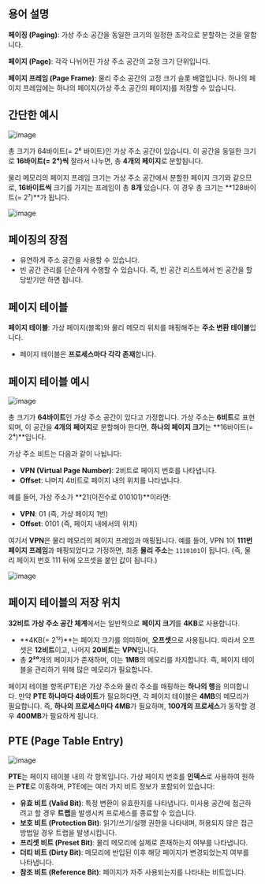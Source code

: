 ## 용어 설명

**페이징 (Paging)**: 가상 주소 공간을 동일한 크기의 일정한 조각으로 분할하는 것을 말합니다.

**페이지 (Page)**: 각각 나뉘어진 가상 주소 공간의 고정 크기 단위입니다.

**페이지 프레임 (Page Frame)**: 물리 주소 공간의 고정 크기 슬롯 배열입니다. 하나의 페이지 프레임에는 하나의 페이지(가상 주소 공간의 페이지)를 저장할 수 있습니다.

## 간단한 예시
![image](https://github.com/user-attachments/assets/c02cf6ec-6d22-4ad5-b12c-86d63f4e235a)

총 크기가 64바이트(= 2⁶ 바이트)인 가상 주소 공간이 있습니다. 이 공간을 동일한 크기로 **16바이트(= 2⁴)씩** 잘라서 나누면, 총 **4개의 페이지**로 분할됩니다.

물리 메모리의 페이지 프레임 크기는 가상 주소 공간에서 분할한 페이지 크기와 같으므로, **16바이트씩** 크기를 가지는 프레임이 총 **8개** 있습니다. 이 경우 총 크기는 **128바이트(= 2⁷)**가 됩니다.

![image](https://github.com/user-attachments/assets/0c0cb3dc-ebb6-46c5-ace1-dc74eeb8f604)

## 페이징의 장점
- 유연하게 주소 공간을 사용할 수 있습니다.
- 빈 공간 관리를 단순하게 수행할 수 있습니다. 즉, 빈 공간 리스트에서 빈 공간을 할당받기만 하면 됩니다.

## 페이지 테이블

**페이지 테이블**: 가상 페이지(블록)와 물리 메모리 위치를 매핑해주는 **주소 변환 테이블**입니다.

- 페이지 테이블은 **프로세스마다 각각 존재**합니다.

## 페이지 테이블 예시
![image](https://github.com/user-attachments/assets/ae6d777d-49ee-4c65-8836-4624678a140c)

총 크기가 **64바이트**인 가상 주소 공간이 있다고 가정합니다. 가상 주소는 **6비트**로 표현되며, 이 공간을 **4개의 페이지**로 분할해야 한다면, **하나의 페이지 크기**는 **16바이트(= 2⁴)**입니다.

가상 주소 비트는 다음과 같이 나뉩니다:
- **VPN (Virtual Page Number)**: 2비트로 페이지 번호를 나타냅니다.
- **Offset**: 나머지 4비트로 페이지 내의 위치를 나타냅니다.

예를 들어, 가상 주소가 **21(이진수로 010101)**이라면:
- **VPN**: 01 (즉, 가상 페이지 1번)
- **Offset**: 0101 (즉, 페이지 내에서의 위치)

여기서 **VPN**은 물리 메모리의 페이지 프레임과 매핑됩니다. 예를 들어, VPN 1이 **111번 페이지 프레임**과 매핑되었다고 가정하면, 최종 **물리 주소**는 `1110101`이 됩니다. (즉, 물리 페이지 번호 111 뒤에 오프셋을 붙인 값이 됩니다.)

![image](https://github.com/user-attachments/assets/fa494779-7382-474a-ac63-fb6bcbf70733)

## 페이지 테이블의 저장 위치

**32비트 가상 주소 공간 체계**에서는 일반적으로 **페이지 크기**를 **4KB**로 사용합니다.
- **4KB(= 2¹²)**는 페이지 크기를 의미하며, **오프셋**으로 사용됩니다. 따라서 오프셋은 **12비트**이고, 나머지 **20비트**는 **VPN**입니다.
- 총 **2²⁰**개의 페이지가 존재하며, 이는 **1MB**의 메모리를 차지합니다. 즉, 페이지 테이블을 관리하기 위해 많은 메모리가 필요합니다.

페이지 테이블 항목(PTE)은 가상 주소와 물리 주소를 매핑하는 **하나의 행**을 의미합니다. 만약 **PTE 하나마다 4바이트**가 필요하다면, 각 페이지 테이블은 **4MB**의 메모리가 필요합니다. 즉, **하나의 프로세스마다 4MB**가 필요하며, **100개의 프로세스**가 동작할 경우 **400MB**가 필요하게 됩니다.

## PTE (Page Table Entry)
![image](https://github.com/user-attachments/assets/ca71e9e3-a2c4-4b58-8c5d-ef8e41e492a5)

**PTE**는 페이지 테이블 내의 각 항목입니다. 가상 페이지 번호를 **인덱스**로 사용하여 원하는 **PTE**로 이동하며, PTE에는 여러 가지 비트 정보가 포함되어 있습니다:

- **유효 비트 (Valid Bit)**: 특정 변환이 유효한지를 나타냅니다. 미사용 공간에 접근하려고 할 경우 **트랩**을 발생시켜 프로세스를 종료할 수 있습니다.
- **보호 비트 (Protection Bit)**: 읽기/쓰기/실행 권한을 나타내며, 허용되지 않은 접근 방법일 경우 트랩을 발생시킵니다.
- **프리셋 비트 (Preset Bit)**: 물리 메모리에 실제로 존재하는지 여부를 나타냅니다.
- **더티 비트 (Dirty Bit)**: 메모리에 반입된 이후 해당 페이지가 변경되었는지 여부를 나타냅니다.
- **참조 비트 (Reference Bit)**: 페이지가 자주 사용되는지를 나타내는 비트입니다.


